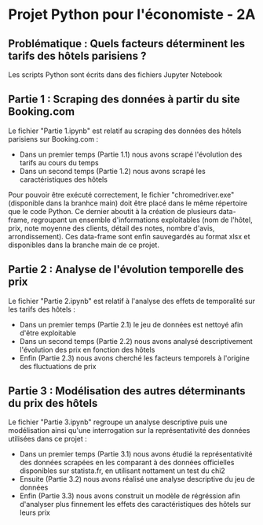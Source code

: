 # Projet Python pour l'économiste - 2A
## Problématique : Quels facteurs déterminent les tarifs des hôtels parisiens ? 

Les scripts Python sont écrits dans des fichiers Jupyter Notebook

## Partie 1 : Scraping des données à partir du site Booking.com

Le fichier "Partie 1.ipynb" est relatif au scraping des données des hôtels parisiens sur Booking.com : 
- Dans un premier temps (Partie 1.1) nous avons scrapé l'évolution des tarifs au cours du temps 
- Dans un second temps (Partie 1.2) nous avons scrapé les caractéristiques des hôtels 

Pour pouvoir être exécuté correctement, le fichier "chromedriver.exe" (disponible dans la branhce main) doit être placé dans le même répertoire que le code Python. 
Ce dernier aboutit à la création de plusieurs data-frame, regroupant un ensemble d'informations exploitables (nom de l'hôtel, prix, note moyenne des clients, détail des notes, nombre d'avis, arrondissement). Ces data-frame sont enfin sauvegardés au format xlsx et disponibles dans la branche main de ce projet. 

## Partie 2 : Analyse de l'évolution temporelle des prix

Le fichier "Partie 2.ipynb" est relatif à l'analyse des effets de temporalité sur les tarifs des hôtels : 
- Dans un premier temps (Partie 2.1) le jeu de données est nettoyé afin d'être exploitable 
- Dans un second temps (Partie 2.2) nous avons analysé descriptivement l'évolution des prix en fonction des hôtels
- Enfin (Partie 2.3) nous avons cherché les facteurs temporels à l'origine des fluctuations de prix

## Partie 3 :  Modélisation des autres déterminants du prix des hôtels
Le fichier "Partie 3.ipynb" regroupe un analyse descriptive puis une modélisation ainsi qu'une interrogation sur la représentativité des données utilisées dans ce projet : 
- Dans un premier temps (Partie 3.1) nous avons étudié la représentativité des données scrapées en les comparant à des données officielles disponibles sur statista.fr, en utilisant nottament un test du chi2
- Ensuite (Partie 3.2) nous avons réalisé une analyse descriptive du jeu de données
- Enfin (Partie 3.3) nous avons construit un modèle de régréssion afin d'analyser plus finnement les effets des caractéristiques des hôtels sur leurs prix


